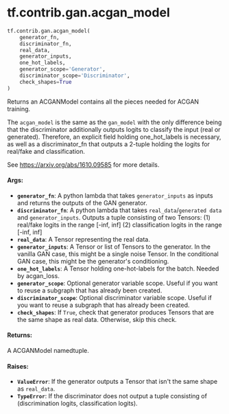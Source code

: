 <div itemscope itemtype="http://developers.google.com/ReferenceObject">
<meta itemprop="name" content="tf.contrib.gan.acgan_model" />
<meta itemprop="path" content="Stable" />
</div>

# tf.contrib.gan.acgan_model

``` python
tf.contrib.gan.acgan_model(
    generator_fn,
    discriminator_fn,
    real_data,
    generator_inputs,
    one_hot_labels,
    generator_scope='Generator',
    discriminator_scope='Discriminator',
    check_shapes=True
)
```

Returns an ACGANModel contains all the pieces needed for ACGAN training.

The `acgan_model` is the same as the `gan_model` with the only difference
being that the discriminator additionally outputs logits to classify the input
(real or generated).
Therefore, an explicit field holding one_hot_labels is necessary, as well as a
discriminator_fn that outputs a 2-tuple holding the logits for real/fake and
classification.

See https://arxiv.org/abs/1610.09585 for more details.

#### Args:

* <b>`generator_fn`</b>: A python lambda that takes `generator_inputs` as inputs and
    returns the outputs of the GAN generator.
* <b>`discriminator_fn`</b>: A python lambda that takes `real_data`/`generated data`
    and `generator_inputs`. Outputs a tuple consisting of two Tensors:
      (1) real/fake logits in the range [-inf, inf]
      (2) classification logits in the range [-inf, inf]
* <b>`real_data`</b>: A Tensor representing the real data.
* <b>`generator_inputs`</b>: A Tensor or list of Tensors to the generator. In the
    vanilla GAN case, this might be a single noise Tensor. In the conditional
    GAN case, this might be the generator's conditioning.
* <b>`one_hot_labels`</b>: A Tensor holding one-hot-labels for the batch. Needed by
    acgan_loss.
* <b>`generator_scope`</b>: Optional generator variable scope. Useful if you want to
    reuse a subgraph that has already been created.
* <b>`discriminator_scope`</b>: Optional discriminator variable scope. Useful if you
    want to reuse a subgraph that has already been created.
* <b>`check_shapes`</b>: If `True`, check that generator produces Tensors that are the
    same shape as real data. Otherwise, skip this check.


#### Returns:

A ACGANModel namedtuple.


#### Raises:

* <b>`ValueError`</b>: If the generator outputs a Tensor that isn't the same shape as
    `real_data`.
* <b>`TypeError`</b>: If the discriminator does not output a tuple consisting of
  (discrimination logits, classification logits).